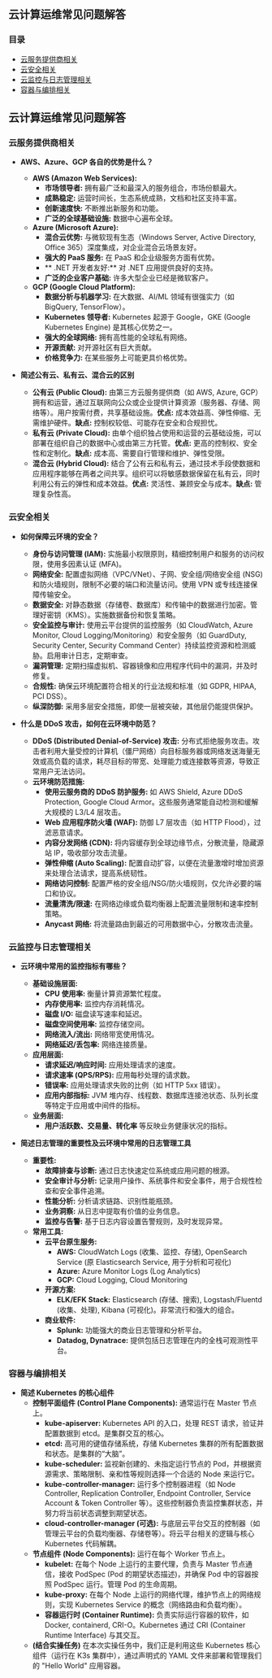 ## 云计算运维常见问题解答

### 目录
- [云服务提供商相关](#云服务提供商相关)
- [云安全相关](#云安全相关)
- [云监控与日志管理相关](#云监控与日志管理相关)
- [容器与编排相关](#容器与编排相关)

## 云计算运维常见问题解答

### 云服务提供商相关

* **AWS、Azure、GCP 各自的优势是什么？**
    * **AWS (Amazon Web Services):**
        * **市场领导者:** 拥有最广泛和最深入的服务组合，市场份额最大。
        * **成熟稳定:** 运营时间长，生态系统成熟，文档和社区支持丰富。
        * **创新速度快:** 不断推出新服务和功能。
        * **广泛的全球基础设施:** 数据中心遍布全球。
    * **Azure (Microsoft Azure):**
        * **混合云优势:** 与微软现有生态（Windows Server, Active Directory, Office 365）深度集成，对企业混合云场景友好。
        * **强大的 PaaS 服务:** 在 PaaS 和企业级服务方面有优势。
        * ** .NET 开发者友好:** 对 .NET 应用提供良好的支持。
        * **广泛的企业客户基础:** 许多大型企业已经是微软客户。
    * **GCP (Google Cloud Platform):**
        * **数据分析与机器学习:** 在大数据、AI/ML 领域有很强实力（如 BigQuery, TensorFlow）。
        * **Kubernetes 领导者:** Kubernetes 起源于 Google，GKE (Google Kubernetes Engine) 是其核心优势之一。
        * **强大的全球网络:** 拥有高性能的全球私有网络。
        * **开源贡献:** 对开源社区有巨大贡献。
        * **价格竞争力:** 在某些服务上可能更具价格优势。

* **简述公有云、私有云、混合云的区别**
    * **公有云 (Public Cloud):** 由第三方云服务提供商（如 AWS, Azure, GCP）拥有和运营，通过互联网向公众或企业提供计算资源（服务器、存储、网络等）。用户按需付费，共享基础设施。**优点:** 成本效益高、弹性伸缩、无需维护硬件。**缺点:** 控制权较低、可能存在安全和合规担忧。
    * **私有云 (Private Cloud):** 由单个组织独占使用和运营的云基础设施，可以部署在组织自己的数据中心或由第三方托管。**优点:** 更高的控制权、安全性和定制化。**缺点:** 成本高、需要自行管理和维护、弹性受限。
    * **混合云 (Hybrid Cloud):** 结合了公有云和私有云，通过技术手段使数据和应用程序能够在两者之间共享。组织可以将敏感数据保留在私有云，同时利用公有云的弹性和成本效益。**优点:** 灵活性、兼顾安全与成本。**缺点:** 管理复杂性高。

### 云安全相关

* **如何保障云环境的安全？**
    * **身份与访问管理 (IAM):** 实施最小权限原则，精细控制用户和服务的访问权限，使用多因素认证 (MFA)。
    * **网络安全:** 配置虚拟网络（VPC/VNet）、子网、安全组/网络安全组 (NSG) 和防火墙规则，限制不必要的端口和流量访问。使用 VPN 或专线连接保障传输安全。
    * **数据安全:** 对静态数据（存储卷、数据库）和传输中的数据进行加密。管理好密钥（KMS）。实施数据备份和恢复策略。
    * **安全监控与审计:** 使用云平台提供的监控服务（如 CloudWatch, Azure Monitor, Cloud Logging/Monitoring）和安全服务（如 GuardDuty, Security Center, Security Command Center）持续监控资源和检测威胁。启用审计日志，定期审查。
    * **漏洞管理:** 定期扫描虚拟机、容器镜像和应用程序代码中的漏洞，并及时修复。
    * **合规性:** 确保云环境配置符合相关的行业法规和标准（如 GDPR, HIPAA, PCI DSS）。
    * **纵深防御:** 采用多层安全措施，即使一层被突破，其他层仍能提供保护。

* **什么是 DDoS 攻击，如何在云环境中防范？**
    * **DDoS (Distributed Denial-of-Service) 攻击:** 分布式拒绝服务攻击。攻击者利用大量受控的计算机（僵尸网络）向目标服务器或网络发送海量无效或高负载的请求，耗尽目标的带宽、处理能力或连接数等资源，导致正常用户无法访问。
    * **云环境防范措施:**
        * **使用云服务商的 DDoS 防护服务:** 如 AWS Shield, Azure DDoS Protection, Google Cloud Armor。这些服务通常能自动检测和缓解大规模的 L3/L4 层攻击。
        * **Web 应用程序防火墙 (WAF):** 防御 L7 层攻击（如 HTTP Flood），过滤恶意请求。
        * **内容分发网络 (CDN):** 将内容缓存到全球边缘节点，分散流量，隐藏源站 IP，吸收部分攻击流量。
        * **弹性伸缩 (Auto Scaling):** 配置自动扩容，以便在流量激增时增加资源来处理合法请求，提高系统韧性。
        * **网络访问控制:** 配置严格的安全组/NSG/防火墙规则，仅允许必要的端口和协议。
        * **流量清洗/限速:** 在网络边缘或负载均衡器上配置流量限制和速率控制策略。
        * **Anycast 网络:** 将流量路由到最近的可用数据中心，分散攻击流量。

### 云监控与日志管理相关

* **云环境中常用的监控指标有哪些？**
    * **基础设施层面:**
        * **CPU 使用率:** 衡量计算资源繁忙程度。
        * **内存使用率:** 监控内存消耗情况。
        * **磁盘 I/O:** 磁盘读写速率和延迟。
        * **磁盘空间使用率:** 监控存储空间。
        * **网络流入/流出:** 网络带宽使用情况。
        * **网络延迟/丢包率:** 网络连接质量。
    * **应用层面:**
        * **请求延迟/响应时间:** 应用处理请求的速度。
        * **请求速率 (QPS/RPS):** 应用每秒处理的请求数。
        * **错误率:** 应用处理请求失败的比例（如 HTTP 5xx 错误）。
        * **应用内部指标:** JVM 堆内存、线程数、数据库连接池状态、队列长度等特定于应用或中间件的指标。
    * **业务层面:**
        * **用户活跃数、交易量、转化率** 等反映业务健康状况的指标。

* **简述日志管理的重要性及云环境中常用的日志管理工具**
    * **重要性:**
        * **故障排查与诊断:** 通过日志快速定位系统或应用问题的根源。
        * **安全审计与分析:** 记录用户操作、系统事件和安全事件，用于合规性检查和安全事件追溯。
        * **性能分析:** 分析请求链路、识别性能瓶颈。
        * **业务洞察:** 从日志中提取有价值的业务信息。
        * **监控与告警:** 基于日志内容设置告警规则，及时发现异常。
    * **常用工具:**
        * **云平台原生服务:**
            * **AWS:** CloudWatch Logs (收集、监控、存储), OpenSearch Service (原 Elasticsearch Service, 用于分析和可视化)
            * **Azure:** Azure Monitor Logs (Log Analytics)
            * **GCP:** Cloud Logging, Cloud Monitoring
        * **开源方案:**
            * **ELK/EFK Stack:** Elasticsearch (存储、搜索), Logstash/Fluentd (收集、处理), Kibana (可视化)。非常流行和强大的组合。
        * **商业软件:**
            * **Splunk:** 功能强大的商业日志管理和分析平台。
            * **Datadog, Dynatrace:** 提供包括日志管理在内的全栈可观测性平台。

### 容器与编排相关

* **简述 Kubernetes 的核心组件**
    * **控制平面组件 (Control Plane Components):** 通常运行在 Master 节点上。
        * **kube-apiserver:** Kubernetes API 的入口，处理 REST 请求，验证并配置数据到 etcd。是集群交互的核心。
        * **etcd:** 高可用的键值存储系统，存储 Kubernetes 集群的所有配置数据和状态。是集群的“大脑”。
        * **kube-scheduler:** 监视新创建的、未指定运行节点的 Pod，并根据资源需求、策略限制、亲和性等规则选择一个合适的 Node 来运行它。
        * **kube-controller-manager:** 运行多个控制器进程（如 Node Controller, Replication Controller, Endpoint Controller, Service Account & Token Controller 等）。这些控制器负责监控集群状态，并努力将当前状态调整到期望状态。
        * **cloud-controller-manager (可选):** 与底层云平台交互的控制器（如管理云平台的负载均衡器、存储卷等）。将云平台相关的逻辑与核心 Kubernetes 代码解耦。
    * **节点组件 (Node Components):** 运行在每个 Worker 节点上。
        * **kubelet:** 在每个 Node 上运行的主要代理，负责与 Master 节点通信，接收 PodSpec (Pod 的期望状态描述)，并确保 Pod 中的容器按照 PodSpec 运行。管理 Pod 的生命周期。
        * **kube-proxy:** 在每个 Node 上运行的网络代理，维护节点上的网络规则，实现 Kubernetes Service 的概念（网络路由和负载均衡）。
        * **容器运行时 (Container Runtime):** 负责实际运行容器的软件，如 Docker, containerd, CRI-O。Kubernetes 通过 CRI (Container Runtime Interface) 与其交互。
    * **(结合实操任务)** 在本次实操任务中，我们正是利用这些 Kubernetes 核心组件（运行在 K3s 集群中），通过声明式的 YAML 文件来部署和管理我们的 "Hello World" 应用容器。

